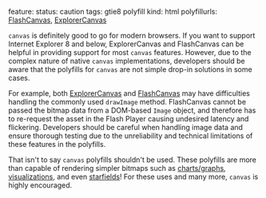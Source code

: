 feature: <canvas>
status: caution
tags: gtie8 polyfill
kind: html
polyfillurls: [FlashCanvas](http://flashcanvas.net/), [ExplorerCanvas](http://code.google.com/p/explorercanvas/)

`canvas` is definitely good to go for modern browsers. If you want to support Internet Explorer 8 and below, ExplorerCanvas and FlashCanvas can be helpful in providing support for most `canvas` features. However, due to the complex nature of native `canvas` implementations, developers should be aware that the polyfills for `canvas` are not simple drop-in solutions in some cases.

For example, both [ExplorerCanvas](https://groups.google.com/forum/?fromgroups#!searchin/google-excanvas/drawImage) and [FlashCanvas](https://groups.google.com/forum/?fromgroups#!searchin/flashcanvas/drawImage) may have difficulties handling the commonly used `drawImage` method. FlashCanvas cannot be passed the bitmap data from a DOM-based `Image` object, and therefore has to re-request the asset in the Flash Player causing undesired latency and flickering. Developers should be careful when handling image data and ensure thorough testing due to the unreliability and technical limitations of these features in the polyfills.

That isn't to say `canvas` polyfills shouldn't be used. These polyfills are more than capable of rendering simpler bitmaps such as [charts/graphs](http://www.jqplot.com/deploy/dist/examples/kcp_pyramid2.html), [visualizations](http://thejit.org/static/v20/Jit/Examples/Sunburst/example2.html), and even [starfields](http://flashcanvas.net/examples/www.chiptune.com/starfield/starfield.html)! For these uses and many more, `canvas` is highly encouraged.
